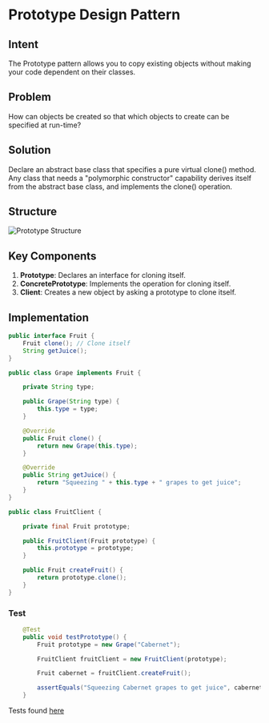# Prototype Design Pattern

## Intent
The Prototype pattern allows you to copy existing objects without making your code dependent on their classes.

## Problem
How can objects be created so that which objects to create can be specified at run-time?

## Solution
Declare an abstract base class that specifies a pure virtual clone() method. Any class that needs a "polymorphic constructor" capability derives itself from the abstract base class, and implements the clone() operation.

## Structure
![Prototype Structure](https://refactoring.guru/images/patterns/diagrams/prototype/structure.png)

## Key Components
1. **Prototype**: Declares an interface for cloning itself.
2. **ConcretePrototype**: Implements the operation for cloning itself.
3. **Client**: Creates a new object by asking a prototype to clone itself.

## Implementation
```java
public interface Fruit {
    Fruit clone(); // Clone itself
    String getJuice();
}

public class Grape implements Fruit {

    private String type;

    public Grape(String type) {
        this.type = type;
    }

    @Override
    public Fruit clone() {
        return new Grape(this.type);
    }

    @Override
    public String getJuice() {
        return "Squeezing " + this.type + " grapes to get juice";
    }
}

public class FruitClient {

    private final Fruit prototype;

    public FruitClient(Fruit prototype) {
        this.prototype = prototype;
    }

    public Fruit createFruit() {
        return prototype.clone();
    }
}
```

### Test
```java
    @Test
    public void testPrototype() {
        Fruit prototype = new Grape("Cabernet");

        FruitClient fruitClient = new FruitClient(prototype);

        Fruit cabernet = fruitClient.createFruit();

        assertEquals("Squeezing Cabernet grapes to get juice", cabernet.getJuice());
    }
```

Tests found [here](../../../../../src/test/java/creational/prototype)
